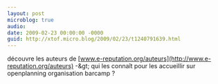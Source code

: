 ```yaml
---
layout: post
microblog: true
audio: 
date: 2009-02-23 00:00:00 -0000
guid: http://xtof.micro.blog/2009/02/23/t1240791639.html
---
```

découvre les auteurs de [www.e-reputation.org/auteurs](http://www.e-reputation.org/auteurs) -&amp;gt; qui les connaît pour les accueillir sur openplanning organisation barcamp ?
